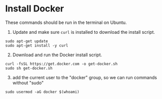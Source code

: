 # Install Docker

These commands should be run in the terminal on Ubuntu.

1. Update and make sure `curl` is installed to download the install script.
```
sudo apt-get update
sudo apt-get install -y curl
```

2. Download and run the Docker install script.
```
curl -fsSL https://get.docker.com -o get-docker.sh
sudo sh get-docker.sh
```

3. add the current user to the "docker" group, so we can run commands without "sudo"
```
sudo usermod -aG docker $(whoami)
```
